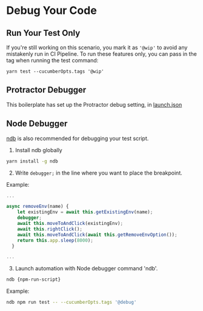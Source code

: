 
# Debug Your Code
## Run Your Test Only
If you're still working on this scenario, you mark it as `'@wip'` to avoid any mistakenly run in CI Pipeline. 
To run these features only, you can pass in the tag when running the test command:

```
yarn test --cucumberOpts.tags '@wip'
```

## Protractor Debugger
This boilerplate has set up the Protractor debug setting, in [launch.json](../../.vscode/launch.json)


## Node Debugger
[ndb](https://github.com/GoogleChromeLabs/ndb) is also recommended for debugging your test script.

1.  Install ndb globally

```sh
yarn install -g ndb
```

2.  Write `debugger;` in the line where you want to place the breakpoint.

Example:
```javascript
...

async removeEnv(name) {
    let existingEnv = await this.getExistingEnv(name);
    debugger;
    await this.moveToAndClick(existingEnv);
    await this.rightClick();
    await this.moveToAndClick(await this.getRemoveEnvOption());
    return this.app.sleep(8000);
  }

...
```

3. Launch automation with Node debugger command 'ndb'.

```sh
ndb {npm-run-script}
```

Example:

```sh
ndb npm run test -- --cucumberOpts.tags '@debug'

```